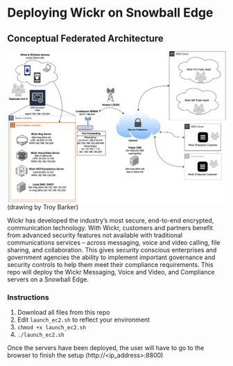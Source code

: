 # Deploying Wickr on Snowball Edge

## Conceptual Federated Architecture
![Architectural Overview](SBEWickrFederationConcept.drawio.png)
(drawing by Troy Barker)

Wickr has developed the industry’s most secure, end-to-end encrypted, communication technology. With Wickr, customers and partners benefit from advanced security features not available with traditional communications services – across messaging, voice and video calling, file sharing, and collaboration. This gives security conscious enterprises and government agencies the ability to implement important governance and security controls to help them meet their compliance requirements.
This repo will deploy the Wickr Messaging, Voice and Video, and Compliance servers on a Snowball Edge.

### Instructions
1. Download all files from this repo
2. Edit `launch_ec2.sh` to reflect your environment
3. `chmod +x launch_ec2.sh`
4. `./launch_ec2.sh`

Once the servers have been deployed, the user will have to go to the browser to finish the setup (http://<ip_address>:8800)
